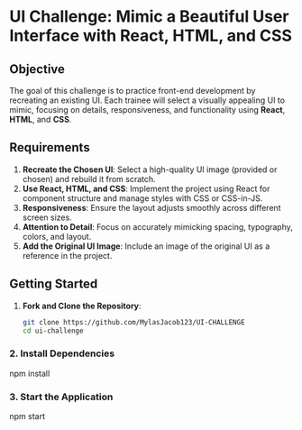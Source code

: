 # UI Challenge: Mimic a Beautiful User Interface with React, HTML, and CSS

## Objective
The goal of this challenge is to practice front-end development by recreating an existing UI. Each trainee will select a visually appealing UI to mimic, focusing on details, responsiveness, and functionality using **React**, **HTML**, and **CSS**.

## Requirements
1. **Recreate the Chosen UI**: Select a high-quality UI image (provided or chosen) and rebuild it from scratch.
2. **Use React, HTML, and CSS**: Implement the project using React for component structure and manage styles with CSS or CSS-in-JS.
3. **Responsiveness**: Ensure the layout adjusts smoothly across different screen sizes.
4. **Attention to Detail**: Focus on accurately mimicking spacing, typography, colors, and layout.
5. **Add the Original UI Image**: Include an image of the original UI as a reference in the project.

## Getting Started
1. **Fork and Clone the Repository**:
   ```bash
   git clone https://github.com/MylasJacob123/UI-CHALLENGE
   cd ui-challenge

### 2. Install Dependencies
npm install

### 3. Start the Application
npm start